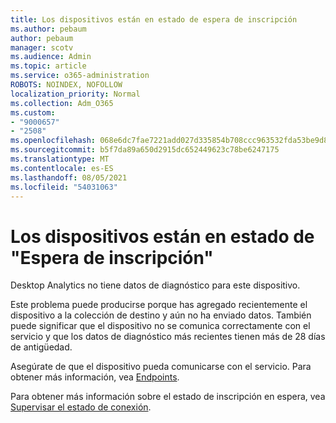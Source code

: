 ```yaml
---
title: Los dispositivos están en estado de espera de inscripción
ms.author: pebaum
author: pebaum
manager: scotv
ms.audience: Admin
ms.topic: article
ms.service: o365-administration
ROBOTS: NOINDEX, NOFOLLOW
localization_priority: Normal
ms.collection: Adm_O365
ms.custom:
- "9000657"
- "2508"
ms.openlocfilehash: 068e6dc7fae7221add027d335854b708ccc963532fda53be9d8f54bc578abab6
ms.sourcegitcommit: b5f7da89a650d2915dc652449623c78be6247175
ms.translationtype: MT
ms.contentlocale: es-ES
ms.lasthandoff: 08/05/2021
ms.locfileid: "54031063"
---
```

# <a name="devices-are-in-awaiting-enrollment-state"></a>Los dispositivos están en estado de "Espera de inscripción"

Desktop Analytics no tiene datos de diagnóstico para este dispositivo. 

Este problema puede producirse porque has agregado recientemente el dispositivo a la colección de destino y aún no ha enviado datos. También puede significar que el dispositivo no se comunica correctamente con el servicio y que los datos de diagnóstico más recientes tienen más de 28 días de antigüedad.

Asegúrate de que el dispositivo pueda comunicarse con el servicio. Para obtener más información, vea [Endpoints](https://docs.microsoft.com/configmgr/desktop-analytics/enable-data-sharing#endpoints).

Para obtener más información sobre el estado de inscripción en espera, vea [Supervisar el estado de conexión](https://docs.microsoft.com/configmgr/desktop-analytics/monitor-connection-health#awaiting-enrollment).